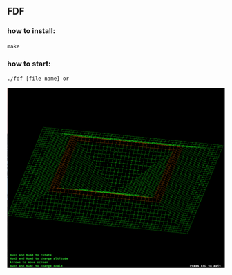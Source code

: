 ## FDF

### how to install:
```shell
make
```
### how to start:
```shell
./fdf [file name] or
```
![fdf.1](https://github.com/Twitting/Other/blob/master/img/fdf1.png)

